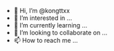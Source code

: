 - 👋 Hi, I’m @kongttxx
- 👀 I’m interested in ...
- 🌱 I’m currently learning ...
- 💞️ I’m looking to collaborate on ...
- 📫 How to reach me ...

<!---
kongttxx/kongttxx is a ✨ special ✨ repository because its `README.md` (this file) appears on your GitHub profile.
You can click the Preview link to take a look at your changes.
--->
